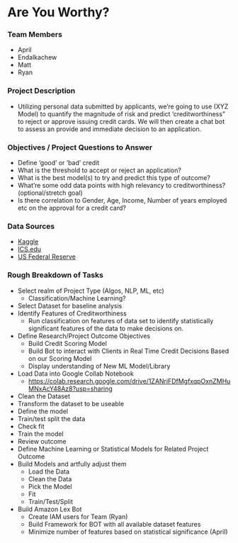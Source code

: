 # Are You Worthy? 

### **Team Members**
- April
- Endalkachew
- Matt
- Ryan

### **Project Description**
- Utilizing personal data submitted by applicants, we’re going to use (XYZ Model) to quantify the magnitude of risk and predict ‘creditworthiness” to reject or approve issuing credit cards. We will then create a chat bot to assess an provide and immediate decision to an application. 

### **Objectives / Project Questions to Answer**
- Define ‘good’ or ‘bad’ credit
- What is the threshold to accept or reject an application?
- What is the best model(s) to try and predict this type of outcome?
- What’re some odd data points with high relevancy to creditworthiness? (optional/stretch goal)
- Is there correlation to Gender, Age, Income, Number of years employed etc on the approval for a credit card?

### **Data Sources**
- [Kaggle](https://www.kaggle.com/rikdifos/credit-card-approval-prediction)
- [ICS.edu](https://archive.ics.uci.edu/ml/datasets/credit+approval)
- [US Federal Reserve](https://www.federalreserve.gov/releases/g19/current/default.htm)

### **Rough Breakdown of Tasks**
- Select realm of Project Type (Algos, NLP, ML, etc)
  - Classification/Machine Learning?
- Select Dataset for baseline analysis
- Identify Features of Creditworthiness
  - Run classification on features of data set to identify statistically significant features of the data to make      decisions on.
- Define Research/Project Outcome Objectives
  - Build Credit Scoring Model
  - Build Bot to interact with Clients in Real Time Credit Decisions Based on our Scoring Model
  - Display understanding of New ML Model/Library
- Load Data into Google Collab Notebook
  - https://colab.research.google.com/drive/1ZANriFDfMgfxqpOxnZMHuMNxAcY48Az8?usp=sharing
- Clean the Dataset
- Transform the dataset to be useable
- Define the model 
- Train/test split the data
- Check fit
- Train the model
- Review outcome
- Define Machine Learning or Statistical Models for Related Project Outcome
- Build Models and artfully adjust them
  - Load the Data
  - Clean the Data
  - Pick the Model
  - Fit
  - Train/Test/Split
- Build Amazon Lex Bot
  - Create IAM users for Team (Ryan)
  - Build Framework for BOT with all available dataset features
  - Minimize number of features based on statistical significance (April) 

